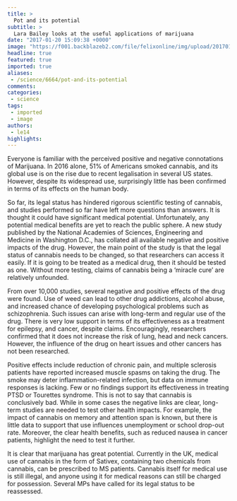 ```yaml
---
title: >
  Pot and its potential
subtitle: >
  Lara Bailey looks at the useful applications of marijuana
date: "2017-01-20 15:09:38 +0000"
image: "https://f001.backblazeb2.com/file/felixonline/img/upload/201701201509-felix-baking-1293986_1280.png"
headline: true
featured: true
imported: true
aliases:
 - /science/6664/pot-and-its-potential
comments:
categories:
 - science
tags:
 - imported
 - image
authors:
 - le14
highlights:
---
```


Everyone is familiar with the perceived positive and negative connotations of Marijuana. In 2016 alone, 51% of Americans smoked cannabis, and its global use is on the rise due to recent legalisation in several US states. However, despite its widespread use, surprisingly little has been confirmed in terms of its effects on the human body.

So far, its legal status has hindered rigorous scientific testing of cannabis, and studies performed so far have left more questions than answers. It is thought it could have significant medical potential. Unfortunately, any potential medical benefits are yet to reach the public sphere.
A new study published by the National Academies of Sciences, Engineering and Medicine in Washington D.C., has collated all available negative and positive impacts of the drug. However, the main point of the study is that the legal status of cannabis needs to be changed, so that researchers can access it easily. If it is going to be treated as a medical drug, then it should be tested as one. Without more testing, claims of cannabis being a ‘miracle cure’ are relatively unfounded.

From over 10,000 studies, several negative and positive effects of the drug were found. Use of weed can lead to other drug addictions, alcohol abuse, and increased chance of developing psychological problems such as schizophrenia. Such issues can arise with long-term and regular use of the drug. There is very low support in terms of its effectiveness as a treatment for epilepsy, and cancer, despite claims. Encouragingly, researchers confirmed that it does not increase the risk of lung, head and neck cancers. However, the influence of the drug on heart issues and other cancers has not been researched.

Positive effects include reduction of chronic pain, and multiple sclerosis patients have reported increased muscle spasms on taking the drug. The smoke may deter inflammation-related infection, but data on immune responses is lacking. Few or no findings support its effectiveness in treating PTSD or Tourettes syndrome.  This is not to say that cannabis is conclusively bad. While in some cases the negative links are clear, long-term studies are needed to test other health impacts. For example, the impact of cannabis on memory and attention span is known, but there is little data to support that use influences unemployment or school drop-out rate. Moreover, the clear health benefits, such as reduced nausea in cancer patients, highlight the need to test it further.

It is clear that marijuana has great potential. Currently in the UK, medical use of cannabis in the form of Sativex, containing two chemicals from cannabis, can be prescribed to MS patients. Cannabis itself for medical use is still illegal, and anyone using it for medical reasons can still be charged for possession.  Several MPs have called for its legal status to be reassessed.
